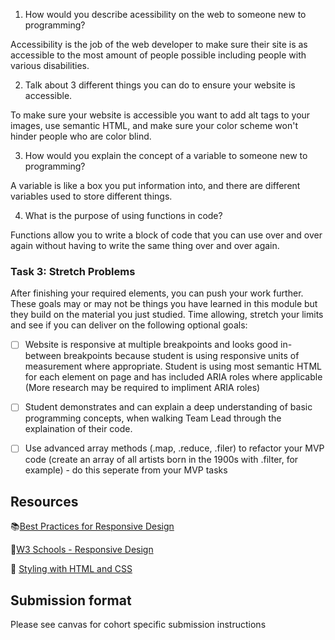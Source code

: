 <!-- # Sprint Challenge: Advanced CSS and Intro to JavaScript - Influential Artists -->

<!-- **Read these instructions carefully. Understand exactly what is expected _before_ starting this Sprint Challenge.** -->

<!-- This challenge allows you to practice the concepts and techniques learned over the past week and apply them in a concrete project. This Sprint explored advanced CSS and introductory JavaScript concepts. During this Sprint, you studied responsive web design, variable declaration, conditionals, loops, functions, arrays, and objects. In your challenge this week, you will demonstrate proficiency by creating a website of influential artists with data from a `JSON` object. -->

<!-- This is an individual assessment. All work must be your own. Your challenge score is a measure of your ability to work independently using the material covered through this sprint. You need to demonstrate proficiency in the concepts and objectives introduced and practiced in preceding days. -->

<!-- You are not allowed to collaborate during the Sprint Challenge. Your work reflects your proficiency in Preprocessing, and JavaScript Basics. -->

<!-- > You have **three hours** to complete this challenge. Plan your time accordingly. -->

<!-- ## Introduction -->

<!-- In this challenge, you will use a data set of artists to build an "influential artists" webpage. This data comes from a set of "50 influential artists" on [Kaggle](https://www.kaggle.com/ikarus777/best-artworks-of-all-time). We have reduced the data to just 20 artists to make it slightly easier to work with. You are free to work with the full data set as a stretch goal. -->

<!-- ### Commits -->

<!-- Commit your code regularly and meaningfully. This helps both you (in case you ever need to return to old code for any number of reasons) and your team lead. -->

<!-- ## Interview Questions -->

<!-- Be prepared to demonstrate your understanding of this week's concepts by answering questions on the following topics. You might prepare by writing down your own answers before hand. -->

1. How would you describe acessibility on the web to someone new to programming?


Accessibility is the job of the web developer to make sure their site is as accessible to the most amount of people possible including people with various disabilities.


2. Talk about 3 different things you can do to ensure your website is accessible. 

To make sure your website is accessible you want to add alt tags to your images, use semantic HTML, and make sure your color scheme won't hinder people who are color blind.


3. How would you explain the concept of a variable to someone new to programming?

A variable is like a box you put information into, and there are different variables used to store different things.


4. What is the purpose of using functions in code?

Functions allow you to write a block of code that you can use over and over again without having to write the same thing over and over again.

<!-- You are expected to be able to answer questions in these areas. Your responses contribute to your Sprint Challenge grade.  -->

<!-- ## Instructions -->

<!-- ### Task 1: Project Set Up -->

<!-- Follow these steps to set up your project: -->

<!-- 1. Fork the repo
2. Clone your forked version of the repo
3. cd into your repo and create a branch with your first and last name
NOTE: Tests will run for the JavaScript portion of this challenge only
4. open the terminal in your vs code and type `npm install`
5. next type `npm run test:watch` in your terminal
6. Complete your work making regular commits, once you have all your tests passing and you are ready to submit your work please see canvas for instructions on how to submit -->

<!-- ### Task 2a:  Minimum Viable Product - Responsive Design -->

<!-- *Before you jump in, take 10 minutes to review the code that has already been provided for you. Take time to see how the home page was built. During this time, [Review the provided design files](design/). You have been provided all content necessary in the [index.html file](index.html) and basic styling in the [index.css file](css/index.css).* -->

<!-- * [X] Add a viewport meta tag to the head of your index.html page.
* [X] Add responsive breakpoints to your code for 500px such that your styles match the [mobile design file](design/Mobile.png). -->

<!-- ### Task 2b: Minimum Viable Product - JavaScript -->

<!-- Navigate to `index.js` and complete the MVP challenges. Note that you need to scroll past data (or collapse data in VScode) to find the challenges below. -->

### Task 3: Stretch Problems

After finishing your required elements, you can push your work further. These goals may or may not be things you have learned in this module but they build on the material you just studied. Time allowing, stretch your limits and see if you can deliver on the following optional goals:

* [ ] Website is responsive at multiple breakpoints and looks good in-between breakpoints because student is using responsive units of measurement where appropriate. Student is using most semantic HTML for each element on page and has included ARIA roles where applicable (More research may be required to impliment ARIA roles)  
* [ ] Student demonstrates and can explain a deep understanding of basic programming concepts, when walking Team Lead through the explaination of their code.
* [ ] Use advanced array methods (.map, .reduce, .filer) to refactor your MVP code (create an array of all artists born in the 1900s with .filter, for example) - do this seperate from your MVP tasks


## Resources

📚[Best Practices for Responsive Design](https://www.browserstack.com/guide/responsive-design-breakpoints)

🤝[W3 Schools - Responsive Design](https://www.w3schools.com/html/html_responsive.asp)

👀 [Styling with HTML and CSS](https://www.w3schools.com/html/html_css.asp)

## Submission format

Please see canvas for cohort specific submission instructions 
